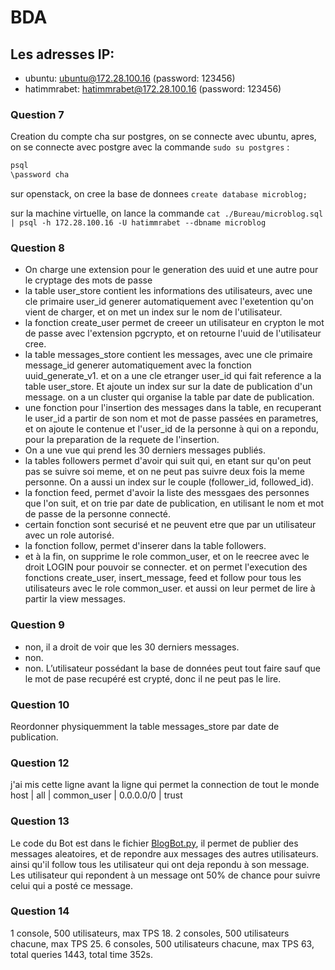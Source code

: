# BDA

## Les adresses IP:

- ubuntu: ubuntu@172.28.100.16 (password: 123456)
- hatimmrabet: hatimmrabet@172.28.100.16 (password: 123456)

### Question 7

Creation du compte cha sur postgres, on se connecte avec ubuntu, apres, on se connecte avec postgre avec la commande `sudo su postgres` :

```bash
psql
\password cha
```
sur openstack, on cree la base de donnees ``create database microblog;``

sur la machine virtuelle, on lance la commande ``cat ./Bureau/microblog.sql | psql -h 172.28.100.16 -U hatimmrabet --dbname microblog``

### Question 8

- On charge une extension pour le generation des uuid et une autre pour le cryptage des mots de passe
- la table user_store contient les informations des utilisateurs, avec une cle primaire user_id generer automatiquement avec l'exetention qu'on vient de charger, et on met un index sur le nom de l'utilisateur.
- la fonction create_user permet de creeer un utilisateur en crypton le mot de passe avec l'extension pgcrypto, et on retourne l'uuid de l'utilisateur cree.
- la table messages_store contient les messages, avec une cle primaire message_id generer automatiquement avec la fonction uuid_generate_v1. et on a une cle etranger user_id qui fait reference a la table user_store. Et ajoute un index sur sur la date de publication d'un message. on a un cluster qui organise la table par date de publication.
- une fonction pour l'insertion des messages dans la table, en recuperant le user_id a partir de son nom et mot de passe passées en parametres, et on ajoute le contenue et l'user_id de la personne à qui on a repondu, pour la preparation de la requete de l'insertion.
- On a une vue qui prend les 30 derniers messages publiés.
- la tables followers permet d'avoir qui suit qui, en etant sur qu'on peut pas se suivre soi meme, et on ne peut pas suivre deux fois la meme personne. On a aussi un index sur le couple (follower_id, followed_id).
- la fonction feed, permet d'avoir la liste des messgaes des personnes que l'on suit, et on trie par date de publication, en utilisant le nom et mot de passe de la personne connecté.
- certain fonction sont securisé et ne peuvent etre que par un utilisateur avec un role autorisé.
- la fonction follow, permet d'inserer dans la table followers.
- et à la fin, on supprime le role common_user, et on le reecree avec le droit LOGIN pour pouvoir se connecter. et on permet l'execution des fonctions create_user, insert_message, feed et follow pour tous les utilisateurs avec le role common_user. et aussi on leur permet de lire à partir la view messages.

### Question 9
- non, il a droit de voir que les 30 derniers messages.
- non.
- non.
L’utilisateur possédant la base de données peut tout faire sauf que le mot de pase recupéré est crypté, donc il ne peut pas le lire.

### Question 10

Reordonner physiquemment la table messages_store par date de publication.

### Question 12
j'ai mis cette ligne avant la ligne qui permet la connection de tout le monde
host | all | common_user | 0.0.0.0/0 | trust

### Question 13

Le code du Bot est dans le fichier [BlogBot.py](BlogBot.py), il permet de publier des messages aleatoires, et de repondre aux messages des autres utilisateurs.
ainsi qu'il follow tous les utilisateur qui ont deja repondu à son message. Les utilisateur qui repondent à un message ont 50% de chance pour suivre celui qui a posté ce message.

### Question 14

1 console, 500 utilisateurs, max TPS 18.
2 consoles, 500 utilisateurs chacune, max TPS 25.
6 consoles, 500 utilisateurs chacune, max TPS 63, total queries 1443, total time 352s.